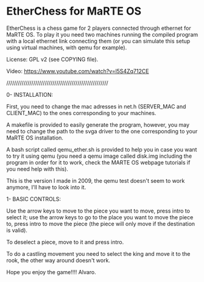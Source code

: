 EtherChess for MaRTE OS
==================

EtherChess is a chess game for 2 players connected through ethernet 
for MaRTE OS. To play it you need two machines running the compiled 
program with a local ethernet link connecting them (or you can 
simulate this setup using virtual machines, with qemu for example).
    
License: GPL v2 (see COPYING file).

Video: https://www.youtube.com/watch?v=l5S4Zq712CE

/////////////////////////////////////////////////////

0- INSTALLATION:

First, you need to change the mac adresses in net.h 
(SERVER_MAC and CLIENT_MAC) to the ones corresponding to 
your machines. 

A makefile is provided to easily generate the program, however, 
you may need to change the path to the svga driver to the one 
corresponding to your MaRTE OS installation.

A bash script called qemu_ether.sh is provided to help you in case 
you want to try it using qemu (you need a qemu image called disk.img
including the program in order for it to work, check the MARTE OS 
webpage tutorials if you need help with this).

This is the version I made in 2009, the qemu test doesn't seem to work anymore, I'll have to look into it.

1- BASIC CONTROLS:

Use the arrow keys to move to the piece you want to move, press intro 
to select it; use the arrow keys to go to the place you want to move the 
piece to, press intro to move the piece (the piece will only move if the 
destination is valid).

To deselect a piece, move to it and press intro.

To do a castling movement you need to select the king and move it to 
the rook, the other way around doesn't work.

Hope you enjoy the game!!!!
Alvaro.
